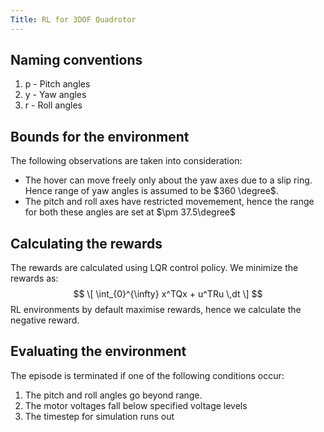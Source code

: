 ```yaml
---
Title: RL for 3DOF Quadrotor
---
```


## Naming conventions

1. p - Pitch angles
2. y - Yaw angles
3. r - Roll angles

## Bounds for the environment

The following observations are taken into consideration:

* The hover can move freely only about the yaw axes due to a slip ring. Hence range of yaw angles is assumed to be $360 \degree$.
* The pitch and roll axes have restricted movemement, hence the range for both these angles are set at $\pm 37.5\degree$

## Calculating the rewards

The rewards are calculated using LQR control policy. We minimize the rewards as:
$$
\[ \int_{0}^{\infty} x^TQx + u^TRu \,dt \]
$$
RL environments by default maximise rewards, hence we calculate the negative reward.

## Evaluating the environment

The episode is terminated if one of the following conditions occur:

1. The pitch and roll angles go beyond range.
2. The motor voltages fall below specified voltage levels
3. The timestep for simulation runs out
